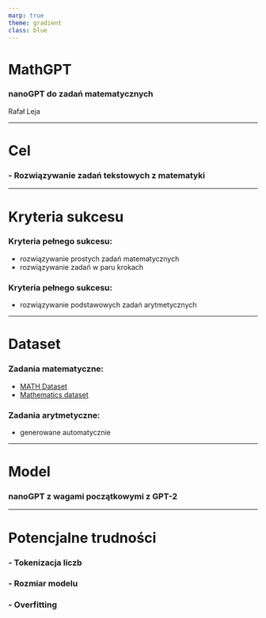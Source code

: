 ```yaml
---
marp: true
theme: gradient
class: blue
---
```


# MathGPT

### nanoGPT do zadań matematycznych

Rafał Leja

---

# Cel

### - Rozwiązywanie zadań tekstowych z matematyki
---

# Kryteria sukcesu


### Kryteria pełnego sukcesu:
- rozwiązywanie prostych zadań matematycznych
- rozwiązywanie zadań w paru krokach

### Kryteria pełnego sukcesu:
- rozwiązywanie podstawowych zadań arytmetycznych

---

# Dataset

### Zadania matematyczne:
- [MATH Dataset](https://www.kaggle.com/datasets/mathurinache/math-dataset)
- [Mathematics dataset](https://github.com/google-deepmind/mathematics_dataset)

### Zadania arytmetyczne:
- generowane automatycznie

---

# Model

### nanoGPT z wagami początkowymi z GPT-2

---

# Potencjalne trudności

### - Tokenizacja liczb
### - Rozmiar modelu
### - Overfitting

